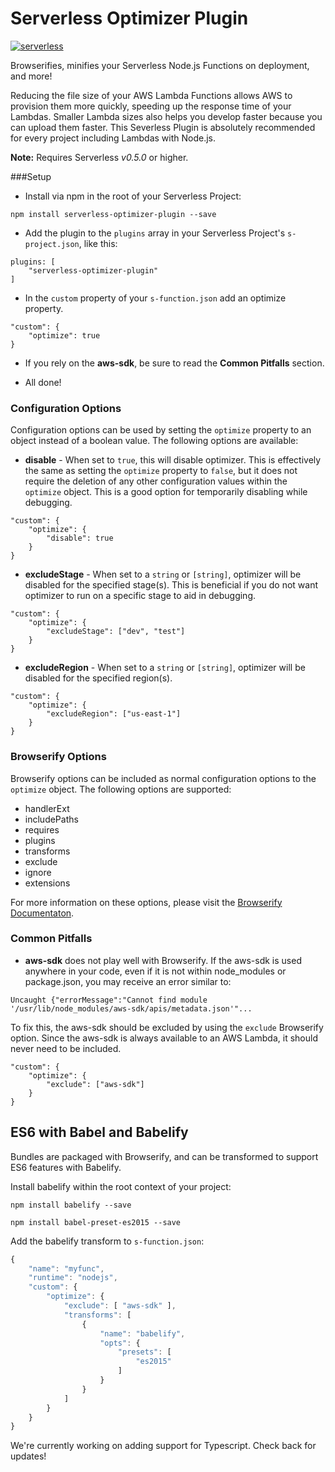 Serverless Optimizer Plugin
=============================
[![serverless](http://public.serverless.com/badges/v1.svg)](http://www.serverless.com)

Browserifies, minifies your Serverless Node.js Functions on deployment, and more!

Reducing the file size of your AWS Lambda Functions allows AWS to provision them more quickly, speeding up the response time of your Lambdas.  Smaller Lambda sizes also helps you develop faster because you can upload them faster.  This Severless Plugin is absolutely recommended for every project including Lambdas with Node.js.

**Note:** Requires Serverless *v0.5.0* or higher.

###Setup

* Install via npm in the root of your Serverless Project:
```
npm install serverless-optimizer-plugin --save
```

* Add the plugin to the `plugins` array in your Serverless Project's `s-project.json`, like this:

```
plugins: [
    "serverless-optimizer-plugin"
]
```

* In the `custom` property of your `s-function.json` add an optimize property.

```
"custom": {
    "optimize": true
}
```

* If you rely on the **aws-sdk**, be sure to read the **Common Pitfalls** section.

* All done!

### Configuration Options

Configuration options can be used by setting the `optimize` property to an object instead of a boolean value. The following options are available:

* **disable** - When set to `true`, this will disable optimizer. This is effectively the same as setting the `optimize` property to `false`, but it does not require the deletion of any other configuration values within the `optimize` object. This is a good option for temporarily disabling while debugging.

```
"custom": {
    "optimize": {
        "disable": true
    }
}
```

* **excludeStage** - When set to a `string` or `[string]`, optimizer will be disabled for the specified stage(s). This is beneficial if you do not want optimizer to run on a specific stage to aid in debugging.

```
"custom": {
    "optimize": {
        "excludeStage": ["dev", "test"]
    }
}
```

* **excludeRegion** - When set to a `string` or `[string]`, optimizer will be disabled for the specified region(s).

```
"custom": {
    "optimize": {
        "excludeRegion": ["us-east-1"]
    }
}
```

### Browserify Options

Browserify options can be included as normal configuration options to the `optimize` object. The following options are supported:

* handlerExt
* includePaths
* requires
* plugins
* transforms
* exclude
* ignore
* extensions

For more information on these options, please visit the [Browserify Documentaton](https://github.com/substack/node-browserify#usage).

### Common Pitfalls

* **aws-sdk** does not play well with Browserify. If the aws-sdk is used anywhere in your code, even if it is not within node_modules or package.json, you may receive an error similar to:

`Uncaught {"errorMessage":"Cannot find module '/usr/lib/node_modules/aws-sdk/apis/metadata.json'"...`

To fix this, the aws-sdk should be excluded by using the `exclude` Browserify option. Since the aws-sdk is always available to an AWS Lambda, it should never need to be included.

```
"custom": {
    "optimize": {
        "exclude": ["aws-sdk"]
    }
}
```

## ES6 with Babel and Babelify

Bundles are packaged with Browserify, and can be transformed to support ES6 features with Babelify.


Install babelify within the root context of your project:

    npm install babelify --save

    npm install babel-preset-es2015 --save


Add the babelify transform to `s-function.json`:

```javascript
{
    "name": "myfunc",
    "runtime": "nodejs",
    "custom": {
        "optimize": {
            "exclude": [ "aws-sdk" ],
            "transforms": [
                {
                    "name": "babelify",
                    "opts": {
                        "presets": [
                            "es2015"
                        ]
                    }
                }
            ]
        }
    }
}

```

We're currently working on adding support for Typescript. Check back for updates!
